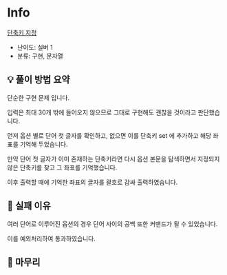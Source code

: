# Info
[단축키 지정](https://boj.kr/1283)

- 난이도: 실버 1
- 분류: 구현, 문자열

## 💡 풀이 방법 요약

단순한 구현 문제 입니다.

입력은 최대 30개 밖에 들어오지 않으므로 그대로 구현해도 괜찮을 것이라고 판단했습니다.

먼저 옵션 별로 단어 첫 글자를 확인하고, 없으면 이를 단축키 set 에 추가하고 해당 좌표를 기억해 두었습니다.

만약 단어 첫 글자가 이미 존재하는 단축키라면 다시 옵션 본문을 탐색하면서 지정되지 않은 단축키를 찾고 그 좌표를 기억했습니다.

이후 출력할 때에 기억한 좌표의 글자를 괄호로 감싸 출력하였습니다.

## 👀 실패 이유

여러 단어로 이루어진 옵션의 경우 단어 사이의 공백 또한 커맨드가 될 수 있었습니다.

이를 예외처리하여 통과하였습니다.

## 🙂 마무리

